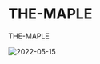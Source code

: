 # THE-MAPLE
THE-MAPLE

![2022-05-15](https://user-images.githubusercontent.com/76061500/168480193-24212e17-784a-48b4-9c1b-ffc3404ffd5b.png)
